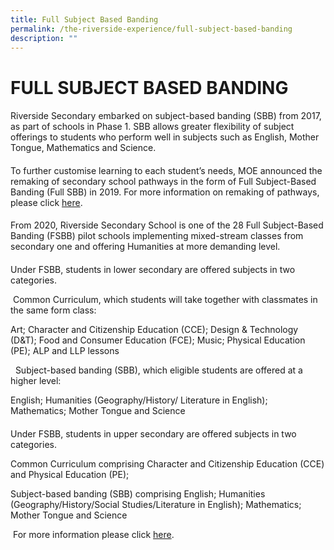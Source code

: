 ```yaml
---
title: Full Subject Based Banding
permalink: /the-riverside-experience/full-subject-based-banding
description: ""
---
```


FULL SUBJECT BASED BANDING
==========================

####   

#### 

Riverside Secondary embarked on subject-based banding (SBB) from 2017, as part of schools in Phase 1. SBB allows greater flexibility of subject offerings to students who perform well in subjects such as English, Mother Tongue, Mathematics and Science.

  

#### 

To further customise learning to each student’s needs, MOE announced the remaking of secondary school pathways in the form of Full Subject-Based Banding (Full SBB) in 2019. For more information on remaking of pathways, please click [here](https://www.moe.gov.sg/microsites/cos2019/index.html). 

  

#### 

From 2020, Riverside Secondary School is one of the 28 Full Subject-Based Banding (FSBB) pilot schools implementing mixed-stream classes from secondary one and offering Humanities at more demanding level.           

  

#### 

Under FSBB, students in lower secondary are offered subjects in two categories.

 Common Curriculum, which students will take together with classmates in the same form class:

Art; Character and Citizenship Education (CCE); Design & Technology (D&T); Food and Consumer Education (FCE); Music; Physical Education (PE); ALP and LLP lessons

 
Subject-based banding (SBB), which eligible students are offered at a higher level:

English; Humanities (Geography/History/ Literature in English); Mathematics; Mother Tongue and Science



#### 

Under FSBB, students in upper secondary are offered subjects in two categories.


Common Curriculum comprising Character and Citizenship Education (CCE) and Physical Education (PE);



Subject-based banding (SBB) comprising English; Humanities (Geography/History/Social Studies/Literature in English); Mathematics; Mother Tongue and Science

 For more information please click [here](https://www.moe.gov.sg/microsites/psle-fsbb/full-subject-based-banding/main.html).